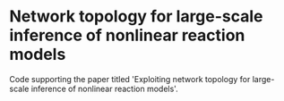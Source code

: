 # Network topology for large-scale inference of nonlinear reaction models
Code supporting the paper titled 'Exploiting network topology for large-scale inference of nonlinear reaction models'.
